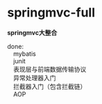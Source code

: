 # springmvc-full
**springmvc大整合**

done:<br>
    &emsp;mybatis<br>
    &emsp;junit<br>
    &emsp;表现层与前端数据传输协议<br>
    &emsp;异常处理器入门<br>
    &emsp;拦截器入门（包含拦截链）<br>
    &emsp;AOP
